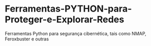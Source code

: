 # Ferramentas-PYTHON-para-Proteger-e-Explorar-Redes
Ferramentas Python para segurança cibernética, tais como NMAP, Feroxbuster e outras
